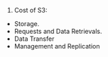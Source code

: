 1. Cost of S3:

- Storage.
- Requests and Data Retrievals.
- Data Transfer
- Management and Replication

